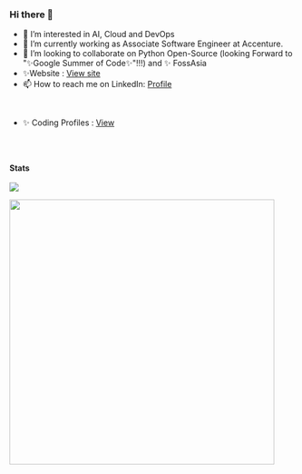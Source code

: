 ### Hi there 👋

- 👀 I’m interested in AI, Cloud and DevOps
- 🌱 I’m currently working as Associate Software Engineer at Accenture.
- 💞️ I’m looking to collaborate on Python Open-Source (looking Forward to "✨Google Summer of Code✨"!!!) and ✨ FossAsia
- ✨Website : [View site](https://avinashdoddi.wordpress.com)
- 📫 How to reach me on LinkedIn: [Profile](https://www.linkedin.com/in/avinash-doddi-2001)
<br/>

- ✨ Coding Profiles : [View](https://avinash-doddi.github.io/Coding-Profiles/)


<br/>
<br/>

**Stats**  
<br/>
<a href="https://github.com/avinash-doddi/github-readme-stats" style = "margin = 3px; display = grid">
  <img align="center" src="https://github-readme-stats.vercel.app/api?username=avinash-doddi&show_icons=true&theme=chartreuse-dark" />
</a>

<a href="https://github.com/avinash-doddi/github-readme-stats">
  <img align="center" src="https://github-readme-stats.vercel.app/api/top-langs/?username=avinash-doddi&layout=compact&theme=chartreuse-dark" width = "467px" height = "auto"/>
</a>




